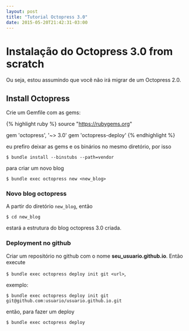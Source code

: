 ```yaml
---
layout: post
title: "Tutorial Octopress 3.0"
date: 2015-05-20T21:42:31-03:00
---
```


# Instalação do Octopress 3.0 from scratch

Ou seja, estou assumindo que você não irá migrar de um Octopress 2.0.

## Install Octopress

Crie um Gemfile com as gems:

{% highlight ruby %}
source "https://rubygems.org"

gem 'octopress', '~> 3.0'
gem 'octopress-deploy'
{% endhighlight %}

eu prefiro deixar as gems e os binários no mesmo diretório, por isso

``$ bundle install --binstubs --path=vendor``

para criar um novo blog

``$ bundle exec octopress new <new_blog>``

### Novo blog octopress

A partir do diretório `new_blog`, então

``$ cd new_blog``

estará a estrutura do blog octopress 3.0 criada.

### Deployment no github

Criar um repositório no github com o nome __seu_usuario.github.io__. Então execute

``$ bundle exec octopress deploy init git <url>``,

exemplo:

``$ bundle exec octopress deploy init git git@github.com:usuario/usuario.github.io.git``

então, para fazer um deploy

``$ bundle exec octopress deploy``
